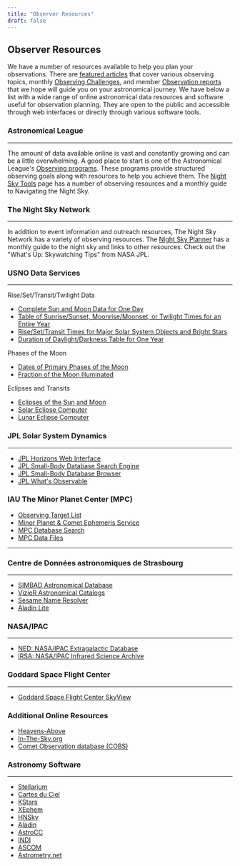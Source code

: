 ```yaml
---
title: "Observer Resources"
draft: false
---
```


## Observer Resources

We have a number of resources available to help you plan your observations. There are
[featured articles](/categories/featured/) that cover various observing topics, monthly
[Observing Challenges](/categories/observing-challenge/), and member
[Observation reports](/observations/) that we hope will guide you on your astronomical journey.
We have below a list with a wide range of online astronomical data resources and
software useful for observation planning. They are open to the public and accessible
through web interfaces or directly through various software tools.

### Astronomical League
---
The amount of data available online is vast and constantly growing and can be a little
overwhelming. A good place to start is one of the Astronomical League's
[Observing programs](https://www.astroleague.org/observing-program-division/).
These programs provide structured observing goals along with resources to help
you achieve them. The [Night Sky Tools](https://www.astroleague.org/navigating-the-night-sky-guides/)
page has a number of observing resources and a monthly guide to Navigating the Night Sky.

### The Night Sky Network
---
In addition to event information and outreach resources, The Night Sky Network has a variety of observing resources.
The [Night Sky Planner](https://nightsky.jpl.nasa.gov/planner/) has a monthly guide to the night sky and links to
other resources. Check out the "What's Up: Skywatching Tips" from NASA JPL.


### USNO Data Services
---
Rise/Set/Transit/Twilight Data
- [Complete Sun and Moon Data for One Day](https://aa.usno.navy.mil/data/RS_OneDay)
- [Table of Sunrise/Sunset, Moonrise/Moonset, or Twilight Times for an Entire Year](https://aa.usno.navy.mil/data/RS_OneYear)
- [Rise/Set/Transit Times for Major Solar System Objects and Bright Stars](https://aa.usno.navy.mil/data/mrst)
- [Duration of Daylight/Darkness Table for One Year](https://aa.usno.navy.mil/data/Dur_OneYear)

Phases of the Moon
- [Dates of Primary Phases of the Moon](https://aa.usno.navy.mil/data/MoonPhases)
- [Fraction of the Moon Illuminated](https://aa.usno.navy.mil/data/MoonFraction)

Eclipses and Transits
- [Eclipses of the Sun and Moon](https://aa.usno.navy.mil/data/UpcomingEclipses)
- [Solar Eclipse Computer](https://aa.usno.navy.mil/data/SolarEclipses)
- [Lunar Eclipse Computer](https://aa.usno.navy.mil/data/LunarEclipse)

### JPL Solar System Dynamics
---
- [JPL Horizons Web Interface](https://ssd.jpl.nasa.gov/horizons.cgi)
- [JPL Small-Body Database Search Engine](https://ssd.jpl.nasa.gov/sbdb_query.cgi)
- [JPL Small-Body Database Browser](https://ssd.jpl.nasa.gov/sbdb.cgi)
- [JPL What\'s Observable](https://ssd.jpl.nasa.gov/sbwobs.cgi)

### IAU The Minor Planet Center (MPC)
- [Observing Target List](https://minorplanetcenter.net/whatsup)
- [Minor Planet & Comet Ephemeris Service](https://minorplanetcenter.net/iau/MPEph/MPEph.html)
- [MPC Database Search](https://minorplanetcenter.net/db_search)
- [MPC Data Files](https://minorplanetcenter.net/data)

---
### Centre de Données astronomiques de Strasbourg
---
- [SIMBAD Astronomical Database ](http://simbad.u-strasbg.fr/simbad/)
- [VizieR Astronomical Catalogs ](http://vizier.u-strasbg.fr/viz-bin/VizieR)
- [Sesame Name Resolver](http://cds.u-strasbg.fr/cgi-bin/Sesame)
- [Aladin Lite ](https://aladin.u-strasbg.fr/AladinLite/)

### NASA/IPAC
---
- [NED: NASA/IPAC Extragalactic Database](https://ned.ipac.caltech.edu/)
- [IRSA: NASA/IPAC Infrared Science Archive](https://irsa.ipac.caltech.edu/frontpage/)

### Goddard Space Flight Center
---
- [Goddard Space Flight Center SkyView ](https://skyview.gsfc.nasa.gov/)

### Additional Online Resources 

- [Heavens-Above](https://www.heavens-above.com/)
- [In-The-Sky.org](https://in-the-sky.org/)
- [Comet Observation database (COBS)](https://cobs.si/)

### Astronomy Software
---
- [Stellarium](https://stellarium.org/)
- [Cartes du Ciel](https://www.ap-i.net/skychart/en/start)
- [KStars](https://edu.kde.org/kstars/)
- [XEphem](http://www.clearskyinstitute.com/xephem/)
- [HNSky](http://www.hnsky.org/)
- [Aladin](http://aladin.u-strasbg.fr/aladin.gml)
- [AstroCC](https://www.astro.louisville.edu/software/astrocc/index.html)
- [INDI](https://www.indilib.org/)
- [ASCOM](https://www.ascom-standards.org/)
- [Astrometry.net](http://astrometry.net/)

